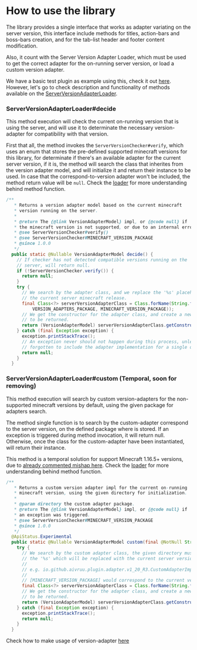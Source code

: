 # How to use the library
The library provides a single interface that works as adapter variating on the server version, 
this interface include methods for titles, action-bars and boss-bars creation, and for the tab-list
header and footer content modification.

Also, it count with the Server Version Adapter Loader, which must be used to get the correct
adapter for the on-running server version, or load a custom version adapter.

We have a basic test plugin as example using this, check it out [here](https://github.com/DragonStudio-Store/ds-visual/blob/main/test-plugin/src/main/java/site/dragonstudio/visual/TestPlugin.java).
However, let's go to check description and functionality of methods available on the [ServerVersionAdapterLoader](https://github.com/DragonStudio-Store/ds-visual/blob/main/api/src/main/java/site/dragonstudio/visual/adapter/ServerVersionAdapterLoader.java).

### ServerVersionAdapterLoader#decide
This method execution will check the current on-running version that is using the server, and will use it
to determinate the necessary version-adapter for compatibility with that version.

First that all, the method invokes the `ServerVersionChecker#verify`, which uses an enum that stores the
pre-defined supported minecraft versions for this library, for determinate if there's an available adapter for the 
current server version, if it is, the method will search the class that inherites from the version adapter model,
and will initialize it and return their instance to be used. In case that the correspond-to-version adapter won't be
included, the method return value will be `null`. Check the [loader](https://github.com/DragonStudio-Store/ds-visual/blob/main/api/src/main/java/site/dragonstudio/visual/adapter/ServerVersionAdapterLoader.java#L40-L70)
for more understanding behind method function.

```java
/**
   * Returns a version adapter model based on the current minecraft
   * version running on the server.
   *
   * @return The {@link VersionAdapterModel} impl, or {@code null} if
   * the minecraft version is not supported, or due to an internal error.
   * @see ServerVersionChecker#verify()
   * @see ServerVersionChecker#MINECRAFT_VERSION_PACKAGE
   * @since 1.0.0
   */
  public static @Nullable VersionAdapterModel decide() {
    // If checker has not detected compatible versions running on the
    // server, will return null.
    if (!ServerVersionChecker.verify()) {
      return null;
    }
    try {
      // We search by the adapter class, and we replace the '%s' placeholder, with
      // the current server minecraft release.
      final Class<?> serverVersionAdapterClass = Class.forName(String.format(
          VERSION_ADAPTERS_PACKAGE, MINECRAFT_VERSION_PACKAGE));
      // We get the constructor for the adapter class, and create a new instance
      // to be returned.
      return (VersionAdapterModel) serverVersionAdapterClass.getConstructor().newInstance();
    } catch (final Exception exception) {
      exception.printStackTrace();
      // An exception never should not happen during this process, unless you has
      // forgotten to include the adapter implementation for a single or many versions.
      return null;
    }
  }
```

### ServerVersionAdapterLoader#custom (Temporal, soon for removing)
This method execution will search by custom version-adapters for the non-supported minecraft versions by default,
using the given package for adapters search.

The method single function is to search by the custom-adapter correspond to the server version, on the defined
package where is stored. If an exception is triggered during method invocation, it will return null. Otherwise,
once the class for the custom-adapter have been instantiated, will return their instance.

This method is a temporal solution for support Minecraft 1.16.5+ versions, due to [already commented mishap here](https://github.com/DragonStudio-Store/ds-visual/blob/main/docs/README.md#ds-visual).
Check the [loader](https://github.com/DragonStudio-Store/ds-visual/blob/main/api/src/main/java/site/dragonstudio/visual/adapter/ServerVersionAdapterLoader.java#L72-L99)
for more understanding behind method function.
```java
/**
   * Returns a custom version adapter impl for the current on-running
   * minecraft version, using the given directory for initialization.
   *
   * @param directory the custom adapter package.
   * @return The {@link VersionAdapterModel} impl, or {@code null} if
   * an exception was triggered.
   * @see ServerVersionChecker#MINECRAFT_VERSION_PACKAGE
   * @since 1.0.0
   */
  @ApiStatus.Experimental
  public static @Nullable VersionAdapterModel custom(final @NotNull String directory) {
    try {
      // We search by the custom adapter class, the given directory must have
      // the '%s' which will be replaced with the current server version.
      //
      // e.g. io.github.aivruu.plugin.adapter.v1_20_R3.CustomAdapterImpl
      //
      // [MINECRAFT_VERSION_PACKAGE] would correspond to the current version release, v1_20_R3.
      final Class<?> serverVersionAdapterClass = Class.forName(String.format(directory, MINECRAFT_VERSION_PACKAGE));
      // We get the constructor for the adapter class, and create a new instance
      // to be returned.
      return (VersionAdapterModel) serverVersionAdapterClass.getConstructor().newInstance();
    } catch (final Exception exception) {
      exception.printStackTrace();
      return null;
    }
  }
```
Check how to make usage of version-adapter 
[here](https://github.com/DragonStudio-Store/ds-visual/blob/main/docs/adapter-usage-guide.md)

